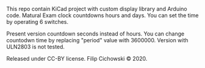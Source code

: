 This repo contain KiCad project with custom display library and Arduino code. Matural Exam clock countdowns hours and days. You can set the time by operating 6 switches. 

Present version countdown seconds instead of hours. You can change countodwn time by replacing "period" value with 3600000. Version with ULN2803 is not tested.

Released under CC-BY license. Filip Cichowski © 2020.
